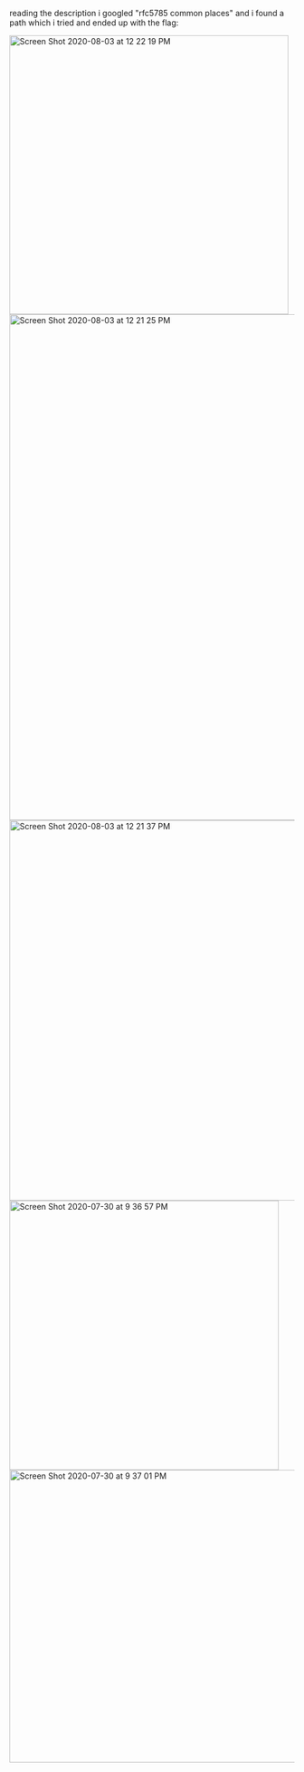 reading the description i googled "rfc5785 common places" and i found a path which i tried and ended up with the flag:

<img width="493" alt="Screen Shot 2020-08-03 at 12 22 19 PM" src="https://user-images.githubusercontent.com/69141453/89167463-1d2b5580-d584-11ea-8ac2-01b15dfedd5a.png">
<img width="894" alt="Screen Shot 2020-08-03 at 12 21 25 PM" src="https://user-images.githubusercontent.com/69141453/89167452-1b619200-d584-11ea-953c-072c1eaf0a64.png">
<img width="672" alt="Screen Shot 2020-08-03 at 12 21 37 PM" src="https://user-images.githubusercontent.com/69141453/89167454-1bfa2880-d584-11ea-86e3-7b2b4ef00f13.png">
<img width="476" alt="Screen Shot 2020-07-30 at 9 36 57 PM" src="https://user-images.githubusercontent.com/69141453/89167188-c160cc80-d583-11ea-8107-59a8a6eea529.png">
<img width="517" alt="Screen Shot 2020-07-30 at 9 37 01 PM" src="https://user-images.githubusercontent.com/69141453/89167198-c32a9000-d583-11ea-8d90-325d4882f66a.png">
